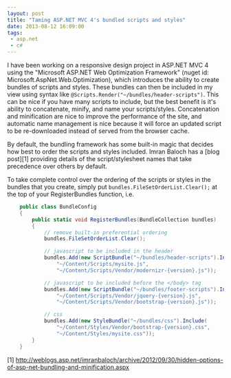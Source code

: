 ```yaml
---
layout: post
title: "Taming ASP.NET MVC 4's bundled scripts and styles"
date: 2013-08-12 16:09:00
tags:
 - asp.net
 - c#
---
```


I have been working on a responsive design project in ASP.NET MVC 4 using the "Microsoft ASP.NET Web Optimization Framework" (nuget id: Microsoft.AspNet.Web.Optimization), which introduces the ability to create bundles of scripts and styles.  These bundles can then be included in my view using syntax like `@Scripts.Render("~/bundles/header-scripts")`.  This can be nice if you have many scripts to include, but the best benefit is it's ability to concatenate, minify, and name your scripts/styles.  Concatenation and minification are nice to improve the performance of the site, and automatic name management is nice because it will force an updated script to be re-downloaded instead of served from the browser cache.

By default, the bundling framework has some built-in magic that decides how best to order the scripts and styles included.  Imran Baloch has a [blog post][1] providing details of the script/stylesheet names that take precedence over others by default.

To take complete control over the ordering of the scripts or styles in the bundles that you create, simply put `bundles.FileSetOrderList.Clear();` at the top of your RegisterBundles function, i.e.

```c#
    public class BundleConfig
    {
        public static void RegisterBundles(BundleCollection bundles)
        {
            // remove built-in preferential ordering
            bundles.FileSetOrderList.Clear();

            // javascript to be included in the header
            bundles.Add(new ScriptBundle("~/bundles/header-scripts").Include(     
                "~/Content/Scripts/mysite.js",
                "~/Content/Scripts/Vendor/modernizr-{version}.js"));

            // javascript to be included before the </body> tag
            bundles.Add(new ScriptBundle("~/bundles/footer-scripts").Include(
                "~/Content/Scripts/Vendor/jquery-{version}.js",
                "~/Content/Scripts/Vendor/bootstrap-{version}.js"));

            // css
            bundles.Add(new StyleBundle("~/bundles/css").Include(
                "~/Content/Styles/Vendor/bootstrap-{version}.css",
                "~/Content/Styles/mysite.css"));
        }
    }
```

[1] http://weblogs.asp.net/imranbaloch/archive/2012/09/30/hidden-options-of-asp-net-bundling-and-minification.aspx
